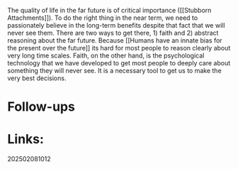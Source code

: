 The quality of life in the far future is of critical importance ([[Stubborn Attachments]]). To do the right thing in the near term, we need to passionately believe in the long-term benefits despite that fact that we will never see them.  There are two ways to get there, 1) faith and 2) abstract reasoning about the far future. Because [[Humans have an innate bias for the present over the future]] its hard for most people to reason clearly about very long time scales.  Faith, on the other hand, is the psychological technology that we have developed to get most people to deeply care about something they will never see.  It is a necessary tool to get us to make the very best decisions.



# Follow-ups


# Links: 



202502081012
